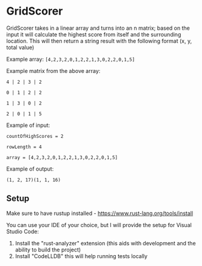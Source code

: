 # GridScorer

GridScorer takes in a linear array and turns into an n matrix; based on the input it will calculate the highest score from itself and the surrounding location. This will then return a string result with the following format (x, y, total value)

Example array: `[4,2,3,2,0,1,2,2,1,3,0,2,2,0,1,5]`

Example matrix from the above array:

`4 | 2 | 3 | 2`

`0 | 1 | 2 | 2`

`1 | 3 | 0 | 2`

`2 | 0 | 1 | 5`

Example of input:

`countOfHighScores = 2`

`rowLength = 4`

`array = [4,2,3,2,0,1,2,2,1,3,0,2,2,0,1,5]`

Example of output:

`(1, 2, 17)(1, 1, 16)`

## Setup

Make sure to have rustup installed - https://www.rust-lang.org/tools/install

You can use your IDE of your choice, but I will provide the setup for Visual Studio Code:

1) Install the "rust-analyzer" extension (this aids with development and the ability to build the project)
2) Install "CodeLLDB" this will help running tests locally